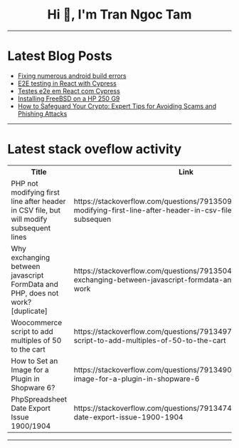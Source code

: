 <h1 align="center">Hi 👋, I'm Tran Ngoc Tam</h1>

---

# Latest Blog Posts 
<!-- BLOG-POST-LIST:START -->
- [Fixing numerous android build errors](https://dev.to/vpalania/career-progression-development-to-leadership-feat-siddharth-parakh-g45)
- [E2E testing in React with Cypress](https://dev.to/griseduardo/e2e-testing-in-react-with-cypress-p82)
- [Testes e2e em React com Cypress](https://dev.to/griseduardo/testes-e2e-em-react-com-cypress-n9d)
- [Installing FreeBSD on a HP 250 G9](https://dev.to/brunopacheco1/installing-freebsd-on-a-hp-250-g9-3c10)
- [How to Safeguard Your Crypto: Expert Tips for Avoiding Scams and Phishing Attacks](https://dev.to/maxpavlov/how-to-safeguard-your-crypto-expert-tips-for-avoiding-scams-and-phishing-attacks-4gjl)
<!-- BLOG-POST-LIST:END -->

---

# Latest stack oveflow activity
<table>
  <tr><th>Title</th><th>Link</th></tr>
  <!-- STACKOVERFLOW:START --><tr><td>PHP not modifying first line after header in CSV file, but will modify subsequent lines</td><td>https://stackoverflow.com/questions/79135093/php-not-modifying-first-line-after-header-in-csv-file-but-will-modify-subsequen</td></tr><tr><td>Why exchanging between javascript FormData and PHP, does not work? [duplicate]</td><td>https://stackoverflow.com/questions/79135042/why-exchanging-between-javascript-formdata-and-php-does-not-work</td></tr><tr><td>Woocommerce script to add multiples of 50 to the cart</td><td>https://stackoverflow.com/questions/79134971/woocommerce-script-to-add-multiples-of-50-to-the-cart</td></tr><tr><td>How to Set an Image for a Plugin in Shopware 6?</td><td>https://stackoverflow.com/questions/79134902/how-to-set-an-image-for-a-plugin-in-shopware-6</td></tr><tr><td>PhpSpreadsheet Date Export Issue 1900/1904</td><td>https://stackoverflow.com/questions/79134743/phpspreadsheet-date-export-issue-1900-1904</td></tr><!-- STACKOVERFLOW:END -->
</table>

---


